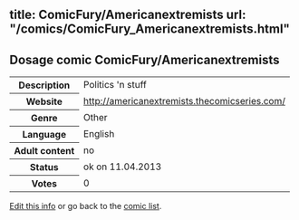 title: ComicFury/Americanextremists
url: "/comics/ComicFury_Americanextremists.html"
---
Dosage comic ComicFury/Americanextremists
-----------------------------------------

<table class="comicinfo">
<tr>
<th>Description</th><td>Politics 'n stuff</td>
</tr>
<tr>
<th>Website</th><td><a href="http://americanextremists.thecomicseries.com/">http://americanextremists.thecomicseries.com/</a></td>
</tr>
<tr>
<th>Genre</th><td>Other</td>
</tr>
<tr>
<th>Language</th><td>English</td>
</tr>
<tr>
<th>Adult content</th><td>no</td>
</tr>
<tr>
<th>Status</th><td>ok on 11.04.2013</td>
</tr>
<tr>
<th>Votes</th><td>0</div></td>
</tr>
</table>

[Edit this info](/comics/ComicFury_Americanextremists_edit.html) or go back to the [comic list](../comic-index.html).
